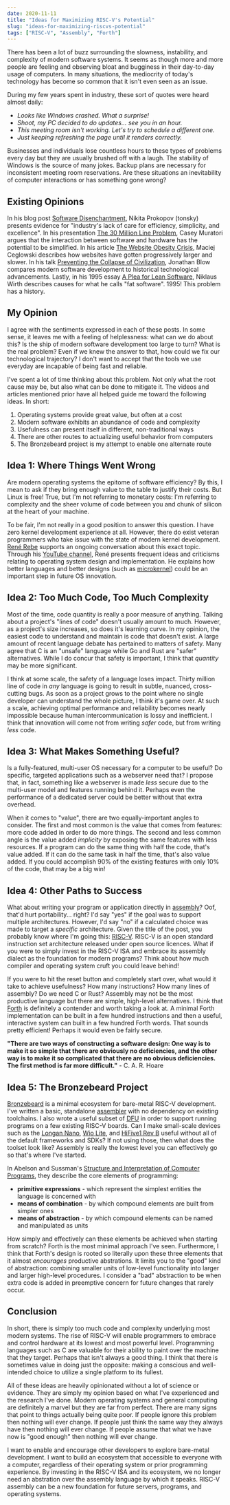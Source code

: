 ```yaml
---
date: 2020-11-11
title: "Ideas for Maximizing RISC-V's Potential"
slug: "ideas-for-maximizing-riscvs-potential"
tags: ["RISC-V", "Assembly", "Forth"]
---
```


There has been a lot of buzz surrounding the slowness, instability, and complexity of modern software systems.
It seems as though more and more people are feeling and observing bloat and bugginess in their day-to-day usage of computers.
In many situations, the mediocrity of today's technology has become so common that it isn't even seen as an issue.

During my few years spent in industry, these sort of quotes were heard almost daily:

- _Looks like Windows crashed. What a surprise!_
- _Shoot, my PC decided to do updates... see you in an hour._
- _This meeting room isn't working. Let's try to schedule a different one._
- _Just keeping refreshing the page until it renders correctly._

Businesses and individuals lose countless hours to these types of problems every day but they are usually brushed off with a laugh.
The stability of Windows is the source of many jokes.
Backup plans are necessary for inconsistent meeting room reservations.
Are these situations an inevitability of computer interactions or has something gone wrong?

## Existing Opinions

In his blog post [Software Disenchantment](https://tonsky.me/blog/disenchantment/), Nikita Prokopov (tonsky) presents evidence for "industry's lack of care for efficiency, simplicity, and excellence".
In his presentation [The 30 Million Line Problem](https://caseymuratori.com/blog_0031), Casey Muratori argues that the interaction between software and hardware has the potential to be simplified.
In his article [The Website Obesity Crisis](https://idlewords.com/talks/website_obesity.htm), Maciej Ceglowski describes how websites have gotten progressively larger and slower.
In his talk [Preventing the Collapse of Civilization](https://www.youtube.com/watch?v=pW-SOdj4Kkk), Jonathan Blow compares modern software development to historical technological advancements.
Lastly, in his 1995 essay [A Plea for Lean Software](https://cr.yp.to/bib/1995/wirth.pdf), Niklaus Wirth describes causes for what he calls "fat software".
1995!
This problem has a history.

## My Opinion

I agree with the sentiments expressed in each of these posts.
In some sense, it leaves me with a feeling of helplessness: what can we do about this?
Is the ship of modern software development too large to turn?
What is the real problem?
Even if we knew the answer to that, how could we fix our technological trajectory?
I don't want to accept that the tools we use everyday are incapable of being fast and reliable.

I've spent a lot of time thinking about this problem.
Not only what the root cause may be, but also what can be done to mitigate it.
The videos and articles mentioned prior have all helped guide me toward the following ideas.
In short:

1. Operating systems provide great value, but often at a cost
2. Modern software exhibits an abundance of code and complexity
3. Usefulness can present itself in different, non-traditional ways
4. There are other routes to actualizing useful behavior from computers
5. The Bronzebeard project is my attempt to enable one alternate route

## Idea 1: Where Things Went Wrong

Are modern operating systems the epitome of software efficiency?
By this, I mean to ask if they bring enough value to the table to justify their costs.
But Linux is free!
True, but I'm not referring to monetary costs: I'm referring to complexity and the sheer volume of code between you and chunk of silicon at the heart of your machine.

To be fair, I'm not really in a good position to answer this question.
I have zero kernel development experience at all.
However, there do exist veteran programmers who take issue with the state of modern kernel development.
[René Rebe](https://rene.rebe.de/) supports an ongoing conversation about this exact topic.
Through his [YouTube channel](https://www.youtube.com/user/renerebe), René presents frequent ideas and criticisms relating to operating system design and implementation.
He explains how better languages and better designs (such as [microkernel](https://en.wikipedia.org/wiki/Microkernel)) could be an important step in future OS innovation.

## Idea 2: Too Much Code, Too Much Complexity

Most of the time, code quantity is really a poor measure of anything.
Talking about a project's "lines of code" doesn't usually amount to much.
However, as a project's size increases, so does it's learning curve.
In my opinion, the easiest code to understand and maintain is code that doesn't exist.
A large amount of recent language debate has pertained to matters of safety.
Many agree that C is an "unsafe" language while Go and Rust are "safer" alternatives.
While I do concur that safety is important, I think that _quantity_ may be more significant.

I think at some scale, the safety of a language loses impact.
Thirty million line of code in _any_ language is going to result in subtle, nuanced, cross-cutting bugs.
As soon as a project grows to the point where no single developer can understand the whole picture, I think it's game over.
At such a scale, achieving optimal performance and reliability becomes nearly impossible because human intercommunication is lossy and inefficient.
I think that innovation will come not from writing _safer_ code, but from writing _less_ code.

## Idea 3: What Makes Something Useful?

Is a fully-featured, multi-user OS necessary for a computer to be useful?
Do specific, targeted applications such as a webserver need that?
I propose that, in fact, something like a webserver is made _less_ secure due to the multi-user model and features running behind it.
Perhaps even the performance of a dedicated server could be better without that extra overhead.

When it comes to "value", there are two equally-important angles to consider.
The first and most common is the value that comes from features: more code added in order to do more things.
The second and less common angle is the value added _implicity_ by exposing the same features with less resources.
If a program can do the same thing with half the code, that's value added.
If it can do the same task in half the time, that's also value added.
If you could accomplish 90% of the existing features with only 10% of the code, that may be a big win!

## Idea 4: Other Paths to Success

What about writing your program or application directly in [assembly](https://en.wikipedia.org/wiki/Assembly_language)?
Oof, that'd hurt portability... right?
I'd say "yes" if the goal was to support multiple architectures.
However, I'd say "no" if a calculated choice was made to target a _specific_ architecture.
Given the title of the post, you probably know where I'm going this: [RISC-V](https://en.wikipedia.org/wiki/RISC-V).
RISC-V is an open standard instruction set architecture released under open source licences.
What if you were to simply invest in the RISC-V ISA and embrace its assembly dialect as the foundation for modern programs?
Think about how much compiler and operating system cruft you could leave behind!

If you were to hit the reset button and completely start over, what would it take to achieve usefulness?
How many instructions?
How many lines of assembly?
Do we need C or Rust?
Assembly may not be the most productive language but there are simple, high-level alternatives.
I think that [Forth](<https://en.wikipedia.org/wiki/Forth_(programming_language)>) is definitely a contender and worth taking a look at.
A minimal Forth implementation can be built in a few hundred instructions and then a useful, interactive system can built in a few hundred Forth words.
That sounds pretty efficient!
Perhaps it would even be fairly secure.

**"There are two ways of constructing a software design: One way is to make it so simple that there are obviously no deficiencies, and the other way is to make it so complicated that there are no obvious deficiencies. The first method is far more difficult."** - C. A. R. Hoare

## Idea 5: The Bronzebeard Project

[Bronzebeard](https://github.com/theandrew168/bronzebeard) is a minimal ecosystem for bare-metal RISC-V development.
I've written a basic, standalone [assembler](https://github.com/theandrew168/bronzebeard/blob/master/bronzebeard/asm.py) with no dependency on existing toolchains.
I also wrote a useful subset of [DFU](https://en.wikipedia.org/wiki/USB#Device_Firmware_Upgrade) in order to support running programs on a few existing RISC-V boards.
Can I make small-scale devices such as the [Longan Nano](https://www.seeedstudio.com/Sipeed-Longan-Nano-RISC-V-GD32VF103CBT6-Development-Board-p-4205.html), [Wio Lite](https://www.seeedstudio.com/Wio-Lite-RISC-V-GD32VF103-p-4293.html), and [HiFive1 Rev B](https://www.sifive.com/boards/hifive1-rev-b) useful without all of the default frameworks and SDKs?
If not using those, then what does the toolset look like?
Assembly is really the lowest level you can effectively go so that's where I've started.

In Abelson and Sussman's [Structure and Interpretation of Computer Programs](https://mitpress.mit.edu/sites/default/files/sicp/full-text/book/book-Z-H-10.html#%_sec_1.1), they describe the core elements of programming:

- **primitive expressions** - which represent the simplest entities the language is concerned with
- **means of combination** - by which compound elements are built from simpler ones
- **means of abstraction** - by which compound elements can be named and manipulated as units

How simply and effectively can these elements be achieved when starting from scratch?
Forth is the most minimal approach I've seen.
Furthermore, I think that Forth's design is rooted so literally upon these three elements that it almost _encourages_ productive abstrations.
It limits you to the "good" kind of abstraction: combining smaller units of low-level functionality into larger and larger high-level procedures.
I consider a "bad" abstraction to be when extra code is added in preemptive concern for future changes that rarely occur.

## Conclusion

In short, there is simply too much code and complexity underlying most modern systems.
The rise of RISC-V will enable programmers to embrace and control hardware at its lowest and most powerful level.
Programming languages such as C are valuable for their ability to paint over the machine that they target.
Perhaps that isn't always a good thing.
I think that there is sometimes value in doing just the opposite: making a conscious and well-intended choice to utilize a single platform to its fullest.

All of these ideas are heavily opinionated without a lot of science or evidence.
They are simply my opinion based on what I've experienced and the research I've done.
Modern operating systems and general computing are definitely a marvel but they are far from perfect.
There are many signs that point to things actually being quite poor.
If people ignore this problem then nothing will ever change.
If people just think the same way they always have then nothing will ever change.
If people assume that what we have now is "good enough" then nothing will ever change.

I want to enable and encourage other developers to explore bare-metal development.
I want to build an ecosystem that accessible to everyone with a computer, regardless of their operating system or prior programming experience.
By investing in the RISC-V ISA and its ecosystem, we no longer need an abstration over the assembly language by which it speaks.
RISC-V assembly can be a new foundation for future servers, programs, and operating systems.
